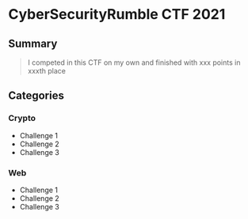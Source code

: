 <p align="center"><img src=" "></p>

# CyberSecurityRumble CTF 2021

## Summary
> I competed in this CTF on my own and finished with xxx points in xxxth place

## Categories

### Crypto
* Challenge 1
* Challenge 2
* Challenge 3

### Web
* Challenge 1
* Challenge 2
* Challenge 3
